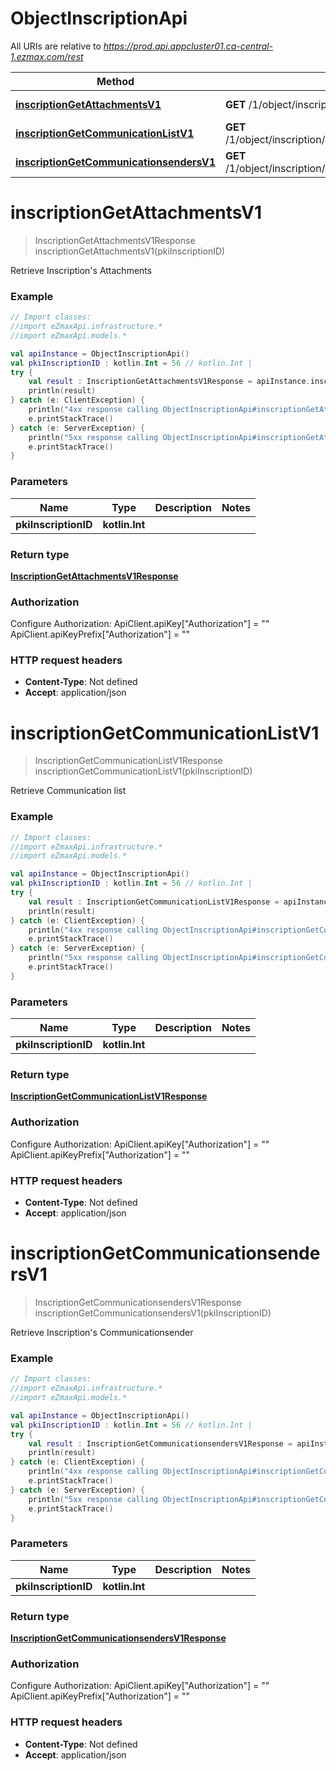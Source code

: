 # ObjectInscriptionApi

All URIs are relative to *https://prod.api.appcluster01.ca-central-1.ezmax.com/rest*

Method | HTTP request | Description
------------- | ------------- | -------------
[**inscriptionGetAttachmentsV1**](ObjectInscriptionApi.md#inscriptionGetAttachmentsV1) | **GET** /1/object/inscription/{pkiInscriptionID}/getAttachments | Retrieve Inscription&#39;s Attachments
[**inscriptionGetCommunicationListV1**](ObjectInscriptionApi.md#inscriptionGetCommunicationListV1) | **GET** /1/object/inscription/{pkiInscriptionID}/getCommunicationList | Retrieve Communication list
[**inscriptionGetCommunicationsendersV1**](ObjectInscriptionApi.md#inscriptionGetCommunicationsendersV1) | **GET** /1/object/inscription/{pkiInscriptionID}/getCommunicationsenders | Retrieve Inscription&#39;s Communicationsender


<a id="inscriptionGetAttachmentsV1"></a>
# **inscriptionGetAttachmentsV1**
> InscriptionGetAttachmentsV1Response inscriptionGetAttachmentsV1(pkiInscriptionID)

Retrieve Inscription&#39;s Attachments



### Example
```kotlin
// Import classes:
//import eZmaxApi.infrastructure.*
//import eZmaxApi.models.*

val apiInstance = ObjectInscriptionApi()
val pkiInscriptionID : kotlin.Int = 56 // kotlin.Int | 
try {
    val result : InscriptionGetAttachmentsV1Response = apiInstance.inscriptionGetAttachmentsV1(pkiInscriptionID)
    println(result)
} catch (e: ClientException) {
    println("4xx response calling ObjectInscriptionApi#inscriptionGetAttachmentsV1")
    e.printStackTrace()
} catch (e: ServerException) {
    println("5xx response calling ObjectInscriptionApi#inscriptionGetAttachmentsV1")
    e.printStackTrace()
}
```

### Parameters

Name | Type | Description  | Notes
------------- | ------------- | ------------- | -------------
 **pkiInscriptionID** | **kotlin.Int**|  |

### Return type

[**InscriptionGetAttachmentsV1Response**](InscriptionGetAttachmentsV1Response.md)

### Authorization


Configure Authorization:
    ApiClient.apiKey["Authorization"] = ""
    ApiClient.apiKeyPrefix["Authorization"] = ""

### HTTP request headers

 - **Content-Type**: Not defined
 - **Accept**: application/json

<a id="inscriptionGetCommunicationListV1"></a>
# **inscriptionGetCommunicationListV1**
> InscriptionGetCommunicationListV1Response inscriptionGetCommunicationListV1(pkiInscriptionID)

Retrieve Communication list



### Example
```kotlin
// Import classes:
//import eZmaxApi.infrastructure.*
//import eZmaxApi.models.*

val apiInstance = ObjectInscriptionApi()
val pkiInscriptionID : kotlin.Int = 56 // kotlin.Int | 
try {
    val result : InscriptionGetCommunicationListV1Response = apiInstance.inscriptionGetCommunicationListV1(pkiInscriptionID)
    println(result)
} catch (e: ClientException) {
    println("4xx response calling ObjectInscriptionApi#inscriptionGetCommunicationListV1")
    e.printStackTrace()
} catch (e: ServerException) {
    println("5xx response calling ObjectInscriptionApi#inscriptionGetCommunicationListV1")
    e.printStackTrace()
}
```

### Parameters

Name | Type | Description  | Notes
------------- | ------------- | ------------- | -------------
 **pkiInscriptionID** | **kotlin.Int**|  |

### Return type

[**InscriptionGetCommunicationListV1Response**](InscriptionGetCommunicationListV1Response.md)

### Authorization


Configure Authorization:
    ApiClient.apiKey["Authorization"] = ""
    ApiClient.apiKeyPrefix["Authorization"] = ""

### HTTP request headers

 - **Content-Type**: Not defined
 - **Accept**: application/json

<a id="inscriptionGetCommunicationsendersV1"></a>
# **inscriptionGetCommunicationsendersV1**
> InscriptionGetCommunicationsendersV1Response inscriptionGetCommunicationsendersV1(pkiInscriptionID)

Retrieve Inscription&#39;s Communicationsender



### Example
```kotlin
// Import classes:
//import eZmaxApi.infrastructure.*
//import eZmaxApi.models.*

val apiInstance = ObjectInscriptionApi()
val pkiInscriptionID : kotlin.Int = 56 // kotlin.Int | 
try {
    val result : InscriptionGetCommunicationsendersV1Response = apiInstance.inscriptionGetCommunicationsendersV1(pkiInscriptionID)
    println(result)
} catch (e: ClientException) {
    println("4xx response calling ObjectInscriptionApi#inscriptionGetCommunicationsendersV1")
    e.printStackTrace()
} catch (e: ServerException) {
    println("5xx response calling ObjectInscriptionApi#inscriptionGetCommunicationsendersV1")
    e.printStackTrace()
}
```

### Parameters

Name | Type | Description  | Notes
------------- | ------------- | ------------- | -------------
 **pkiInscriptionID** | **kotlin.Int**|  |

### Return type

[**InscriptionGetCommunicationsendersV1Response**](InscriptionGetCommunicationsendersV1Response.md)

### Authorization


Configure Authorization:
    ApiClient.apiKey["Authorization"] = ""
    ApiClient.apiKeyPrefix["Authorization"] = ""

### HTTP request headers

 - **Content-Type**: Not defined
 - **Accept**: application/json


